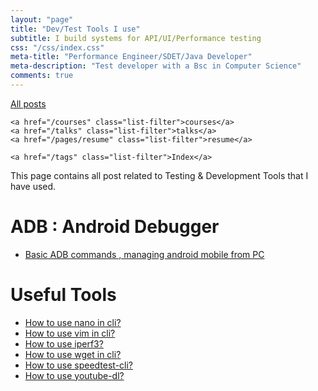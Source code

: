 ```yaml
---
layout: "page"
title: "Dev/Test Tools I use"
subtitle: I build systems for API/UI/Performance testing
css: "/css/index.css"
meta-title: "Performance Engineer/SDET/Java Developer"
meta-description: "Test developer with a Bsc in Computer Science"
comments: true
---
```

<div class="list-filters">
    <a href="/" class="list-filter filter-selected">All posts</a>

    <a href="/courses" class="list-filter">courses</a>
	<a href="/talks" class="list-filter">talks</a>
    <a href="/pages/resume" class="list-filter">resume</a>

    <a href="/tags" class="list-filter">Index</a>
</div>
This page contains all post related to Testing & Development Tools that I have used. 

# ADB : Android Debugger
- [Basic ADB commands , managing android mobile from PC](http://shantonusarker.blogspot.com/2012/10/adb-commandsbasic-managing-android.html)


# Useful Tools
- [How to use nano in cli?](https://sarkershantonu.github.io/2019/06/13/nano-basics/)
- [How to use vim in cli?](https://sarkershantonu.github.io/2019/01/16/vim-basics/)
- [How to use iperf3?](https://sarkershantonu.github.io/2018/04/16/iperf3-basics/)
- [How to use wget in cli?](https://sarkershantonu.github.io/2018/03/25/wget-basics/)
- [How to use speedtest-cli?](https://sarkershantonu.github.io/2018/02/21/speedtest-cli-basics/)
- [How to use youtube-dl?](https://sarkershantonu.github.io/2018/01/28/youtube-dl-basics/)